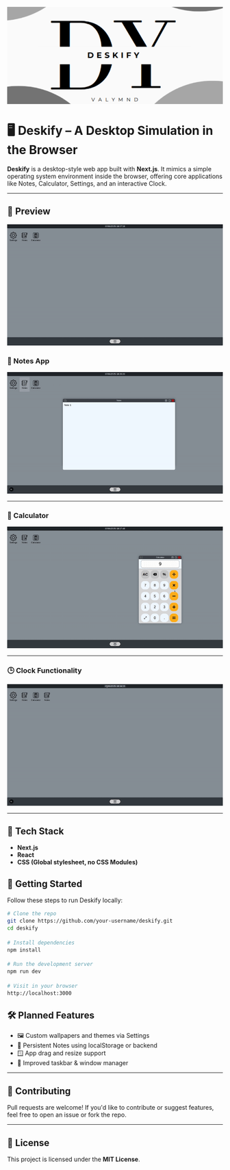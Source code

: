 ![LOGO](/MD_Assets/banner.png)

# 🖥️ Deskify – A Desktop Simulation in the Browser

**Deskify** is a desktop-style web app built with **Next.js**. It mimics a simple operating system environment inside the browser, offering core applications like Notes, Calculator, Settings, and an interactive Clock.

---

## 📸 Preview

![Prev](/MD_Assets/Preview.gif)

### 📂 Notes App
![Notes GIF](/MD_Assets/Notes.gif)

---


### 🧮 Calculator

![Calculator GIF](/MD_Assets/Calculator.gif)

---

### 🕒 Clock Functionality

![Clock GIF](/MD_Assets/Clock.gif)

---

## 🔧 Tech Stack

- **Next.js**
- **React**
- **CSS (Global stylesheet, no CSS Modules)**

## 🚀 Getting Started

Follow these steps to run Deskify locally:

```bash
# Clone the repo
git clone https://github.com/your-username/deskify.git
cd deskify

# Install dependencies
npm install

# Run the development server
npm run dev

# Visit in your browser
http://localhost:3000
```

## 🛠️ Planned Features

- 🖼️ Custom wallpapers and themes via Settings  
- 💾 Persistent Notes using localStorage or backend  
- 🪟 App drag and resize support  
- 🧭 Improved taskbar & window manager 
  
---

## 🤝 Contributing

Pull requests are welcome! If you'd like to contribute or suggest features, feel free to open an issue or fork the repo.

---

## 📄 License

This project is licensed under the **MIT License**.
